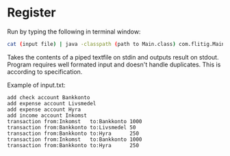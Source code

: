 # Register

Run by typing the following in terminal window:

``` bash
cat (input file) | java -classpath (path to Main.class) com.flitig.Main > (output file)
```

Takes the contents of a piped textfile on stdin and outputs result on stdout. Program requires well formated input and doesn't handle duplicates. This is according to specification.

Example of input.txt:

```
add check account Bankkonto
add expense account Livsmedel
add expense account Hyra
add income account Inkomst
transaction from:Inkomst   to:Bankkonto 1000
transaction from:Bankkonto to:Livsmedel 50
transaction from:Bankkonto to:Hyra      250
transaction from:Inkomst   to:Bankkonto 1000
transaction from:Bankkonto to:Hyra      250
```
